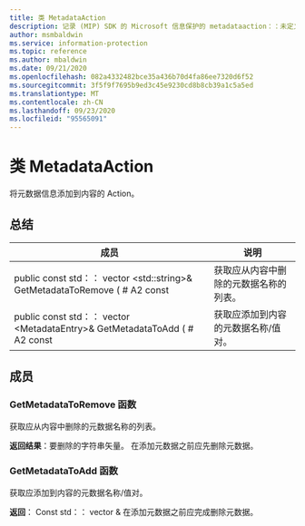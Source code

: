 ```yaml
---
title: 类 MetadataAction
description: 记录 (MIP) SDK 的 Microsoft 信息保护的 metadataaction：：未定义的类。
author: msmbaldwin
ms.service: information-protection
ms.topic: reference
ms.author: mbaldwin
ms.date: 09/21/2020
ms.openlocfilehash: 082a4332482bce35a436b70d4fa86ee7320d6f52
ms.sourcegitcommit: 3f5f9f7695b9ed3c45e9230cd8b8cb39a1c5a5ed
ms.translationtype: MT
ms.contentlocale: zh-CN
ms.lasthandoff: 09/23/2020
ms.locfileid: "95565091"
---
```

# <a name="class-metadataaction"></a>类 MetadataAction 
将元数据信息添加到内容的 Action。
  
## <a name="summary"></a>总结
 成员                        | 说明                                
--------------------------------|---------------------------------------------
public const std：： vector \<std::string\>& GetMetadataToRemove ( # A2 const  |  获取应从内容中删除的元数据名称的列表。
public const std：： vector \<MetadataEntry\>& GetMetadataToAdd ( # A2 const  |  获取应添加到内容的元数据名称/值对。
  
## <a name="members"></a>成员
  
### <a name="getmetadatatoremove-function"></a>GetMetadataToRemove 函数
获取应从内容中删除的元数据名称的列表。

  
**返回结果**：要删除的字符串矢量。 在添加元数据之前应先删除元数据。
  
### <a name="getmetadatatoadd-function"></a>GetMetadataToAdd 函数
获取应添加到内容的元数据名称/值对。

  
**返回**： Const std：： vector <MetadataEntry>& 在添加元数据之前应完成删除元数据。